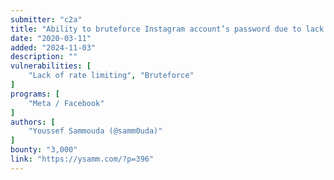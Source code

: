 ```yaml
---
submitter: "c2a"
title: "Ability to bruteforce Instagram account’s password due to lack of rate limitation protection"
date: "2020-03-11"
added: "2024-11-03"
description: ""
vulnerabilities: [
    "Lack of rate limiting", "Bruteforce"
]
programs: [
    "Meta / Facebook"
]
authors: [
    "Youssef Sammouda (@samm0uda)"
]
bounty: "3,000"
link: "https://ysamm.com/?p=396"
---
```




